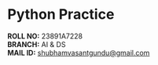 # Python Practice

**ROLL NO:** 23891A7228  
**BRANCH:** AI & DS  
**MAIL ID:** shubhamvasantgundu@gmail.com
